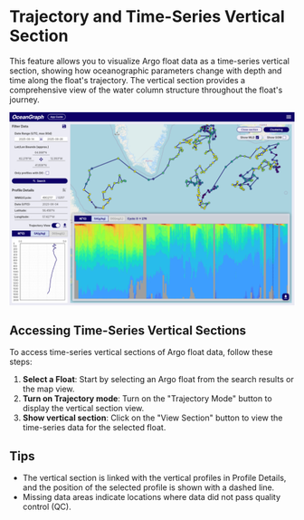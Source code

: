 # Trajectory and Time-Series Vertical Section

This feature allows you to visualize Argo float data as a time-series vertical section, showing how oceanographic parameters change with depth and time along the float's trajectory. The vertical section provides a comprehensive view of the water column structure throughout the float's journey.

![Trajectory and Time-Series Vertical Section](../../../imgs/trajectory_and_vertical_section.png)

## Accessing Time-Series Vertical Sections

To access time-series vertical sections of Argo float data, follow these steps:

1. **Select a Float**: Start by selecting an Argo float from the search results or the map view.
2. **Turn on Trajectory mode**: Turn on the "Trajectory Mode" button to display the vertical section view.
3. **Show vertical section**: Click on the "View Section" button to view the time-series data for the selected float.

## Tips

- The vertical section is linked with the vertical profiles in Profile Details, and the position of the selected profile is shown with a dashed line.
- Missing data areas indicate locations where data did not pass quality control (QC).
